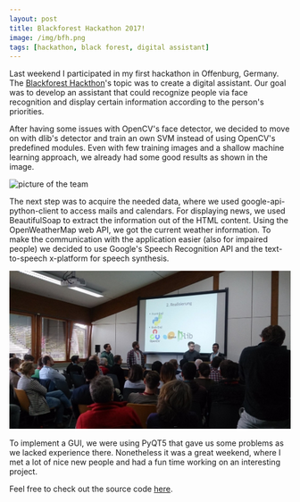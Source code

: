 ```yaml
---
layout: post
title: Blackforest Hackathon 2017!
image: /img/bfh.png
tags: [hackathon, black forest, digital assistant]
---
```


Last weekend I participated in my first hackathon in Offenburg, Germany. The [Blackforest Hackthon](http://www.blackforest-hackathon.com)'s topic was to create a digital assistant. Our goal was to develop an assistant that could recognize people via face recognition and display certain information according to the person's priorities.

After having some issues with OpenCV's face detector, we decided to move on with dlib's detector and train an own SVM instead of using OpenCV's predefined modules. Even with few training images and a shallow machine learning approach, we already had some good results as shown in the image.

![picture of the team](https://img1.picload.org/image/dgccigci/bildschirmfoto2017-10-08um02.2.png)

The next step was to acquire the needed data, where we used google-api-python-client to access mails and calendars. For displaying news, we used BeautifulSoap to extract the information out of the HTML content. Using the OpenWeatherMap web API, we got the current weather information. To make the communication with the application easier (also for impaired people) we decided to use Google's Speech Recognition API and the text-to-speech x-platform for speech synthesis.

![our team presenting](/img/blackforesthackathon.jpeg)

To implement a GUI, we were using PyQT5 that gave us some problems as we lacked experience there. Nonetheless it was a great weekend, where I met a lot of nice new people and had a fun time working on an interesting project.

Feel free to check out the source code [here](https://github.com/manu183/BlackForestHackathon).